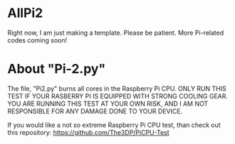 # AllPi2
Right now, I am just making a template. 
Please be patient. 
More Pi-related codes coming soon!

# About "Pi-2.py"
The file, "Pi2.py" burns all cores in the Raspberry Pi CPU.
ONLY RUN THIS TEST IF YOUR RASBERRY PI IS EQUIPPED WITH STRONG COOLING GEAR.
YOU ARE RUNNING THIS TEST AT YOUR OWN RISK, AND I AM NOT RESPONSIBLE FOR ANY
DAMAGE DONE TO YOUR DEVICE.

If you would like a not so extreme Raspberry Pi CPU test, than check out this repository:
https://github.com/The3DP/PiCPU-Test

